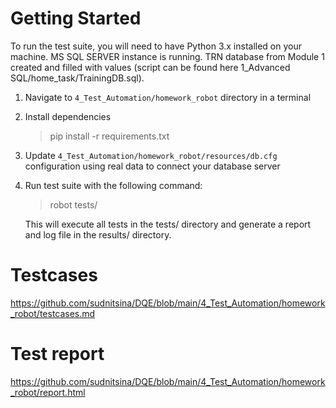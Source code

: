 # Getting Started
To run the test suite, you will need to have Python 3.x installed on your machine.
MS SQL SERVER instance is running. TRN database from Module 1 created and filled with values (script can be found here 1_Advanced SQL/home_task/TrainingDB.sql).

1. Navigate to `4_Test_Automation/homework_robot` directory in a terminal
2. Install dependencies
    > pip install -r requirements.txt
3. Update `4_Test_Automation/homework_robot/resources/db.cfg` configuration using real data to connect your database server

4. Run test suite with the following command:
    > robot tests/

    This will execute all tests in the tests/ directory and generate a report and log file in the results/ directory.

# Testcases
https://github.com/sudnitsina/DQE/blob/main/4_Test_Automation/homework_robot/testcases.md

# Test report
https://github.com/sudnitsina/DQE/blob/main/4_Test_Automation/homework_robot/report.html